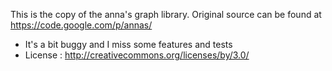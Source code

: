 This is the copy of the anna's graph library.
Original source can be found at https://code.google.com/p/annas/

* It's a bit buggy and I miss some features and tests
* License : http://creativecommons.org/licenses/by/3.0/
